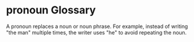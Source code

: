 # pronoun Glossary
A pronoun replaces a noun or noun phrase. For example, instead of writing "the man" multiple times, the writer uses "he" to avoid repeating the noun.